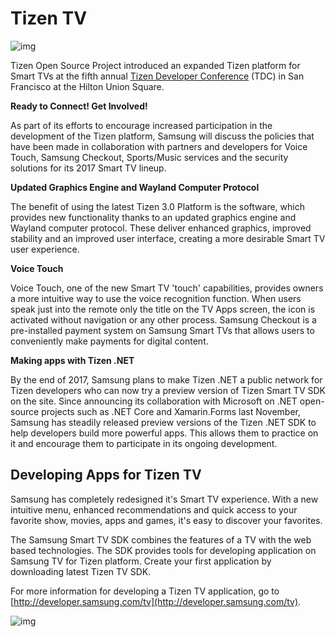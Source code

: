 # Tizen TV

![img](https://img.global.news.samsung.com/global/wp-content/uploads/2017/05/Smart-TVs-at-TDC2017_main_1.jpg)



Tizen Open Source Project introduced an expanded Tizen platform for Smart TVs at the fifth annual [Tizen Developer Conference](https://www.tizen.org/events/2017/tizen-developer-conference-2017) (TDC)  in San Francisco at the Hilton Union Square.



**Ready to Connect! Get Involved!**

As part of its efforts to encourage increased participation in the development of the Tizen platform, Samsung will discuss the policies that have been made in collaboration with partners and developers for Voice Touch, Samsung Checkout, Sports/Music services and the security solutions for its 2017 Smart TV lineup.



**Updated Graphics Engine and Wayland Computer Protocol**

The benefit of using the latest Tizen 3.0 Platform is the software, which provides new functionality thanks to an updated graphics engine and Wayland computer protocol. These deliver enhanced graphics, improved stability and an improved user interface, creating a more desirable Smart TV user experience.



**Voice Touch**

Voice Touch, one of the new Smart TV 'touch' capabilities, provides owners a more intuitive way to use the voice recognition function. When users speak just into the remote only the title on the TV Apps screen, the icon is activated without navigation or any other process. Samsung Checkout is a pre-installed payment system on Samsung Smart TVs that allows users to conveniently make payments for digital content.



**Making apps with Tizen .NET**

By the end of 2017, Samsung plans to make Tizen .NET a public network for Tizen developers who can now try a preview version of Tizen Smart TV SDK on the site. Since announcing its collaboration with Microsoft on .NET open-source projects such as .NET Core and Xamarin.Forms last November, Samsung has steadily released preview versions of the Tizen .NET SDK to help developers build more powerful apps. This allows them to practice on it and encourage them to participate in its ongoing development.


## Developing Apps for Tizen TV

Samsung has completely redesigned it's Smart TV experience. With a new intuitive menu, enhanced recommendations and quick access to your favorite show, movies, apps and games, it's easy to discover your favorites.

The Samsung Smart TV SDK combines the features of a TV with the web based technologies. The SDK provides tools for developing application on Samsung TV for Tizen platform. Create your first application by downloading latest Tizen TV SDK.

 For more information for developing a Tizen TV application, go to [http://developer.samsung.com/tv](http://developer.samsung.com/tv).

![img](https://developer.tizen.org/sites/default/files/images/profile_tv_devices.jpg)


